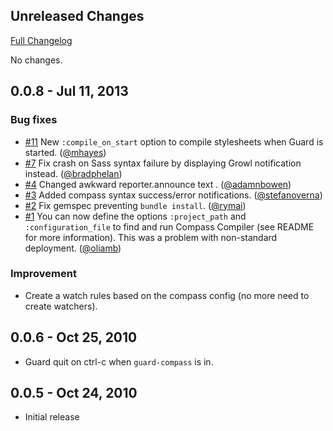 ## Unreleased Changes

[Full Changelog](https://github.com/guard/guard-compass/compare/v0.0.8...master)

No changes.

## 0.0.8 - Jul 11, 2013

### Bug fixes

* [#11][] New `:compile_on_start` option to compile stylesheets when Guard is started. ([@mhayes][])
* [#7][] Fix crash on Sass syntax failure by displaying Growl notification instead. ([@bradphelan][])
* [#4][] Changed awkward reporter.announce text . ([@adamnbowen][])
* [#3][] Added compass syntax success/error notifications. ([@stefanoverna][])
* [#2][] Fix gemspec preventing `bundle install`. ([@rymai][])
* [#1][] You can now define the options `:project_path` and `:configuration_file` to
  find and run Compass Compiler (see README for more information). This was a problem with
  non-standard deployment. ([@oliamb][])

### Improvement

* Create a watch rules based on the compass config (no more need to create watchers).

## 0.0.6 - Oct 25, 2010

* Guard quit on ctrl-c when `guard-compass` is in.

## 0.0.5 - Oct 24, 2010

* Initial release
<!--- The following link definition list is generated by PimpMyChangelog --->
[#1]: https://github.com/guard/guard-compass/issues/1
[#2]: https://github.com/guard/guard-compass/issues/2
[#3]: https://github.com/guard/guard-compass/issues/3
[#4]: https://github.com/guard/guard-compass/issues/4
[#7]: https://github.com/guard/guard-compass/issues/7
[#11]: https://github.com/guard/guard-compass/issues/11
[@adamnbowen]: https://github.com/adamnbowen
[@bradphelan]: https://github.com/bradphelan
[@mhayes]: https://github.com/mhayes
[@oliamb]: https://github.com/oliamb
[@rymai]: https://github.com/rymai
[@stefanoverna]: https://github.com/stefanoverna